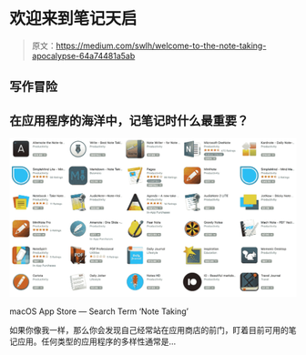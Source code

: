 # 欢迎来到笔记天启

> 原文：<https://medium.com/swlh/welcome-to-the-note-taking-apocalypse-64a74481a5ab>

## 写作冒险

## 在应用程序的海洋中，记笔记时什么最重要？

![](img/e4ace9d5ccdb8e3eaf6d9beb9b3ae248.png)

macOS App Store — Search Term ‘Note Taking’

如果你像我一样，那么你会发现自己经常站在应用商店的前门，盯着目前可用的笔记应用。任何类型的应用程序的多样性通常是…